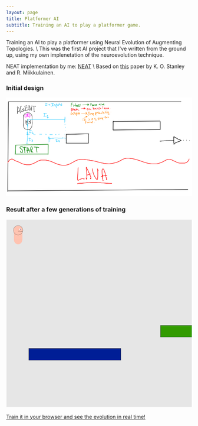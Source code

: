 ```yaml
---
layout: page
title: Platformer AI
subtitle: Training an AI to play a platformer game.
---
```


Training an AI to play a platformer using Neural Evolution of Augmenting Topologies. \\
This was the first AI project that I've written from the ground up, using my own implenetation of the neuroevolution technique.

NEAT implementation by me: [NEAT](https://github.com/ryanboldi/NEAT) \\
Based on [this](http://nn.cs.utexas.edu/downloads/papers/stanley.ec02.pdf) paper by K. O. Stanley and R. Miikkulainen.

### Initial design 
![Initial design](/projects/Brainstorm.png)

### Result after a few generations of training
![Winning Player](/projects/Winning.gif)

[Train it in your browser and see the evolution in real time!](https://ryanboldi.github.io/Platformer-AI/game.html)